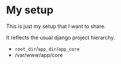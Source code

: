 # My setup

This is just my setup that I want to share.

It reflects the usual django project hierarchy.

- `root_dir`/`app_dir`/`app_core`
- /var/www/app/core